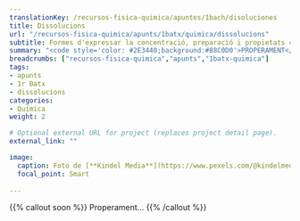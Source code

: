 ```yaml
---
translationKey: /recursos-fisica-quimica/apuntes/1bach/disoluciones
title: Dissolucions
url: "/recursos-fisica-quimica/apunts/1batx/quimica/dissolucions"
subtitle: Formes d'expressar la concentració, preparació i propietats col·ligatives
summary: "<code style='color: #2E3440;background:#88C0D0'>PROPERAMENT</code> <br> Formes d'expressar la concentració, preparació i propietats col·ligatives."
breadcrumbs: ["recursos-fisica-quimica","apunts","1batx-quimica"]
tags:
- apunts
- 1r Batx
- dissolucions
categories:
- Química
weight: 2

# Optional external URL for project (replaces project detail page).
external_link: ""

image:
  caption: Foto de [**Kindel Media**](https://www.pexels.com/@kindelmedia) a [Pexels](https://www.pexels.com/foto/colorido-colores-laboratorio-medicina-8325710/)
  focal_point: Smart
  
---
```


{{% callout soon %}}
Properament...
{{% /callout %}}